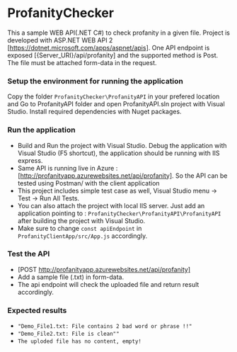 # ProfanityChecker
This a sample WEB API(.NET C#) to check profanity in a given file. Project is developed with ASP.NET WEB API 2 [https://dotnet.microsoft.com/apps/aspnet/apis]. One API endpoint is exposed [{Server_URI}/api/profanity] and the supported method is Post. The file must be attached form-data in the request.

### Setup the environment for running the application 
Copy the folder `ProfanityChecker\ProfanityAPI` in your prefered location and Go to ProfanityAPI folder and open ProfanityAPI.sln project with Visual Studio. Install required dependencies with Nuget packages. 


### Run the application

- Build and Run the project with Visual Studio. Debug the application with Visual Studio (F5 shortcut), the application should be running with IIS express.<br />
- Same API is running live in Azure : [http://profanityapp.azurewebsites.net/api/profanity]. So the API can be tested using Postman/ with the client application<br />
- This project includes simple test case as well, Visual Studio menu -> Test -> Run All Tests. <br/>
- You can also attach the project with local IIS server. Just add an application pointing to : `ProfanityChecker\ProfanityAPI\ProfanityAPI`<br/> after building the project with Visual Studio. 
- Make sure to change `const apiEndpoint` in `ProfanityClientApp/src/App.js` accordingly.

### Test the API
- [POST http://profanityapp.azurewebsites.net/api/profanity]
- Add a sample file (.txt) in form-data.
- The api endpoint will check the uploaded file and return result accordingly. 

### Expected results
- `"Demo_File1.txt: File contains 2 bad word or phrase !!"`
- `"Demo_File2.txt: File is clean""`
- `The uploded file has no content, empty!`
